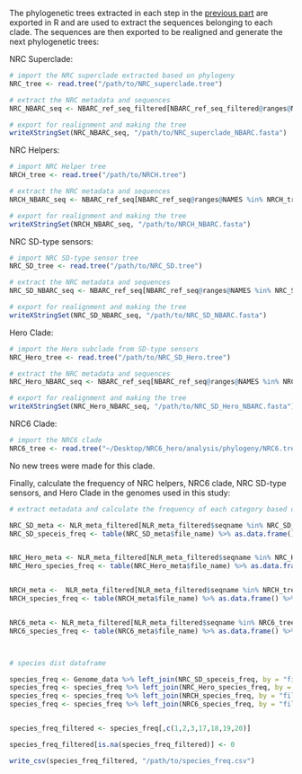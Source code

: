 The phylogenetic trees extracted in each step in the [previous part](Fig_2_Phylogenomics_Pt.2.md) are exported in R and are used to extract the sequences belonging to each clade. The sequences are then exported to be realigned and generate the next phylogenetic trees:

NRC Superclade:
```R
# import the NRC superclade extracted based on phylogeny
NRC_tree <- read.tree("/path/to/NRC_superclade.tree")

# extract the NRC metadata and sequences
NRC_NBARC_seq <- NBARC_ref_seq_filtered[NBARC_ref_seq_filtered@ranges@NAMES %in% NRC_tree$tip.label,]

# export for realignment and making the tree
writeXStringSet(NRC_NBARC_seq, "/path/to/NRC_superclade_NBARC.fasta")
```

NRC Helpers:
```R
# import NRC Helper tree
NRCH_tree <- read.tree("/path/to/NRCH.tree")

# extract the NRC metadata and sequences
NRCH_NBARC_seq <- NBARC_ref_seq[NBARC_ref_seq@ranges@NAMES %in% NRCH_tree$tip.label,]

# export for realignment and making the tree
writeXStringSet(NRCH_NBARC_seq, "/path/to/NRCH_NBARC.fasta")
```

NRC SD-type sensors:
```R
# import NRC SD-type sensor tree
NRC_SD_tree <- read.tree("/path/to/NRC_SD.tree")

# extract the NRC metadata and sequences
NRC_SD_NBARC_seq <- NBARC_ref_seq[NBARC_ref_seq@ranges@NAMES %in% NRC_SD_tree$tip.label,]

# export for realignment and making the tree
writeXStringSet(NRC_SD_NBARC_seq, "/path/to/NRC_SD_NBARC.fasta")
```

Hero Clade:
```R
# import the Hero subclade from SD-type sensors
NRC_Hero_tree <- read.tree("/path/to/NRC_SD_Hero.tree")

# extract the NRC metadata and sequences
NRC_Hero_NBARC_seq <- NBARC_ref_seq[NBARC_ref_seq@ranges@NAMES %in% NRC_Hero_tree$tip.label,]

# export for realignment and making the tree
writeXStringSet(NRC_Hero_NBARC_seq, "/path/to/NRC_SD_Hero_NBARC.fasta")
```

NRC6 Clade:
```R
# import the NRC6 clade
NRC6_tree <- read.tree("~/Desktop/NRC6_hero/analysis/phylogeny/NRC6.tree")
```
No new trees were made for this clade.





Finally, calculate the frequency of NRC helpers, NRC6 clade, NRC SD-type sensors, and Hero Clade in the genomes used in this study:
```R
# extract metadata and calculate the frequency of each category based on species

NRC_SD_meta <- NLR_meta_filtered[NLR_meta_filtered$seqname %in% NRC_SD_tree$tip.label,]
NRC_SD_speceis_freq <- table(NRC_SD_meta$file_name) %>% as.data.frame() %>% setNames(c("file_name","SD"))


NRC_Hero_meta <- NLR_meta_filtered[NLR_meta_filtered$seqname %in% NRC_Hero_tree$tip.label,]
NRC_Hero_species_freq <- table(NRC_Hero_meta$file_name) %>% as.data.frame() %>% setNames(c("file_name","Hero"))


NRCH_meta <-  NLR_meta_filtered[NLR_meta_filtered$seqname %in% NRCH_tree$tip.label,]
NRCH_species_freq <- table(NRCH_meta$file_name) %>% as.data.frame() %>% setNames(c("file_name","NRCH"))


NRC6_meta <- NLR_meta_filtered[NLR_meta_filtered$seqname %in% NRC6_tree$tip.label,]
NRC6_species_freq <- table(NRC6_meta$file_name) %>% as.data.frame() %>% setNames(c("file_name","NRC6"))



# species dist dataframe

species_freq <- Genome_data %>% left_join(NRC_SD_speceis_freq, by = "file_name")
species_freq <- species_freq %>% left_join(NRC_Hero_species_freq, by = "file_name")
species_freq <- species_freq %>% left_join(NRCH_species_freq, by = "file_name")
species_freq <- species_freq %>% left_join(NRC6_species_freq, by = "file_name")


species_freq_filtered <- species_freq[,c(1,2,3,17,18,19,20)]

species_freq_filtered[is.na(species_freq_filtered)] <- 0

write_csv(species_freq_filtered, "/path/to/species_freq.csv")
```

